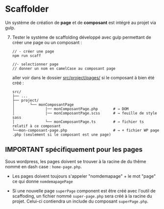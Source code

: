 # Scaffolder

Un système de création de **page** et de **composant** est intégré au projet via gulp.

7. Tester le système de scaffolding développé avec gulp permettant de créer une page
ou un composant : 
  
    ```shell
    // - créer une page 
    npm run scaff 
    
    //- selectionner page 
    // donner un nom en camelCase au composant page  
    ```       
   aller voir dans le dossier [src/project/pages/](../src/project/pages/) si le composant à bien été créé : 
   
 
    ```shell
    src/                         
    ├── ...                
    ├── project/                       
    │       └── monComposantPage          
    │              |── monComposantPage.php       # → DOM     
    │              |── monComposantPage.scss      # → feuille de style sass     
    │              └── monComposantPage.ts        # → fichier ts relatif à ce composant
    └──mon-composant-page.php                     # → + fichier WP page .php (seulement si le composant est une page)
    ```

## IMPORTANT spécifiquement pour les pages
Sous wordpress, les pages doivent se trouver à la racine de du thême nommé en dash case : 
`home-page.php`.

- Les pages doivent toujours s'appeler "nomdemapage" + le mot "page" ce qui donne `nomdemapagePage`

- Si une nouvelle page `superPage` component est être créé avec l'outil de scaffoding,
un fichier nommé `super-page.php` sera créé à la racine du projet. 
Celui-ci contiendra un include du composant `superPage.php`.